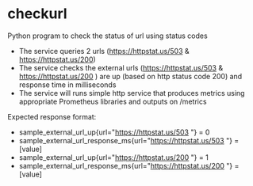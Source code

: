 # checkurl
Python program to check the status of url using status codes

- The service queries 2 urls (https://httpstat.us/503 & https://httpstat.us/200)
- The service checks the external urls (https://httpstat.us/503 & https://httpstat.us/200 ) are up (based on http status code 200) and response time in milliseconds
- The service will runs simple http service that produces metrics using appropriate Prometheus libraries and outputs on /metrics

Expected response format:
- sample_external_url_up{url="https://httpstat.us/503 "}  = 0
- sample_external_url_response_ms{url="https://httpstat.us/503 "}  = [value]
- sample_external_url_up{url="https://httpstat.us/200 "}  = 1
- sample_external_url_response_ms{url="https://httpstat.us/200 "}  = [value]
